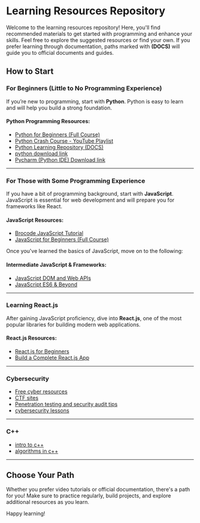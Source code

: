 # Learning Resources Repository

Welcome to the learning resources repository! Here, you'll find recommended materials to get started with programming and enhance your skills. Feel free to explore the suggested resources or find your own. If you prefer learning through documentation, paths marked with **(DOCS)** will guide you to official documents and guides.

## How to Start

### For Beginners (Little to No Programming Experience)

If you’re new to programming, start with **Python**. Python is easy to learn and will help you build a strong foundation.

#### Python Programming Resources:
- [Python for Beginners (Full Course)](https://youtu.be/_uQrJ0TkZlc?si=61r2B4DE6HzNnOU5)
- [Python Crash Course - YouTube Playlist](https://youtube.com/playlist?list=PL_Z59lfOPBXfn7eFokt2XYwMJVBrjrOHb&si=UVDdb_yHjx28FY6I)
- [Python Learning Repository (DOCS)](https://github.com/Tanu-N-Prabhu/Python)
- [python download link](https://www.python.org/ftp/python/3.12.6/python-3.12.6-amd64.exe)
- [Pycharm (Python IDE) Download link ](https://www.jetbrains.com/pycharm/download/download-thanks.html?platform=windows&code=PCC)
---

### For Those with Some Programming Experience

If you have a bit of programming background, start with **JavaScript**. JavaScript is essential for web development and will prepare you for frameworks like React.

#### JavaScript Resources:
- [Brocode JavaScript Tutorial](https://youtu.be/lfmg-EJ8gm4)
- [JavaScript for Beginners (Full Course)](https://youtu.be/EerdGm-ehJQ?si=AqlwSbOdUblKrnDw)

Once you've learned the basics of JavaScript, move on to the following:

#### Intermediate JavaScript & Frameworks:
- [JavaScript DOM and Web APIs](https://youtu.be/m55PTVUrlnA)
- [JavaScript ES6 & Beyond](https://youtu.be/ACaT1Gfhe6I)

---

### Learning React.js

After gaining JavaScript proficiency, dive into **React.js**, one of the most popular libraries for building modern web applications.

#### React.js Resources:
- [React.js for Beginners](https://youtu.be/CgkZ7MvWUAA?si=8a3Q-yw6-Uvosr0f)
- [Build a Complete React.js App](https://youtu.be/wIyHSOugGGw?si=QaHen2OBx_LMa6s4)

---
### Cybersecurity 
 - [ Free cyber resources](https://github.com/gerryguy311/Free_CyberSecurity_Professional_Development_Resources)
 - [CTF sites](https://ctfsites.github.io/)
 - [Penetration testing and security audit tips](https://book.hacktricks.xyz/)
 - [cybersecurity lessons](https://opensecuritytraining.info/Learning%20Paths.html)
---
### C++
- [intro to c++](https://www.studyplan.dev/intro-to-programming)
- [ algorithms in c++](https://thealgorithms.github.io/C-Plus-Plus)
---
## Choose Your Path

Whether you prefer video tutorials or official documentation, there's a path for you! Make sure to practice regularly, build projects, and explore additional resources as you learn.

Happy learning!
